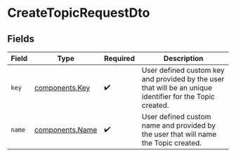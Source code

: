 # CreateTopicRequestDto


## Fields

| Field                                                                                                     | Type                                                                                                      | Required                                                                                                  | Description                                                                                               |
| --------------------------------------------------------------------------------------------------------- | --------------------------------------------------------------------------------------------------------- | --------------------------------------------------------------------------------------------------------- | --------------------------------------------------------------------------------------------------------- |
| `key`                                                                                                     | [components.Key](../../models/components/key.md)                                                          | :heavy_check_mark:                                                                                        | User defined custom key and provided by the user that will be an unique identifier for the Topic created. |
| `name`                                                                                                    | [components.Name](../../models/components/name.md)                                                        | :heavy_check_mark:                                                                                        | User defined custom name and provided by the user that will name the Topic created.                       |